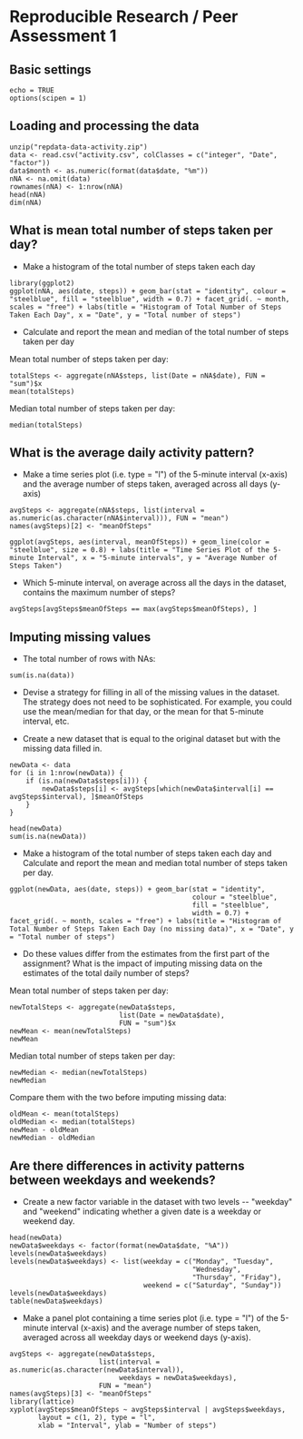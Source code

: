 # Reproducible Research / Peer Assessment 1

## Basic settings
```{r}
echo = TRUE  
options(scipen = 1) 
```

## Loading and processing the data
```{r}
unzip("repdata-data-activity.zip")
data <- read.csv("activity.csv", colClasses = c("integer", "Date", "factor"))
data$month <- as.numeric(format(data$date, "%m"))
nNA <- na.omit(data)
rownames(nNA) <- 1:nrow(nNA)
head(nNA)
dim(nNA)
```


## What is mean total number of steps taken per day?

* Make a histogram of the total number of steps taken each day
```{r}
library(ggplot2)
ggplot(nNA, aes(date, steps)) + geom_bar(stat = "identity", colour = "steelblue", fill = "steelblue", width = 0.7) + facet_grid(. ~ month, scales = "free") + labs(title = "Histogram of Total Number of Steps Taken Each Day", x = "Date", y = "Total number of steps")
```

* Calculate and report the mean and median of the total number of steps taken per day

Mean total number of steps taken per day:
```{r}
totalSteps <- aggregate(nNA$steps, list(Date = nNA$date), FUN = "sum")$x
mean(totalSteps)
```
Median total number of steps taken per day:
```{r}
median(totalSteps)
```

## What is the average daily activity pattern?
* Make a time series plot (i.e. type = "l") of the 5-minute interval (x-axis) and the average number of steps taken, averaged across all days (y-axis)

```{r}
avgSteps <- aggregate(nNA$steps, list(interval = as.numeric(as.character(nNA$interval))), FUN = "mean")
names(avgSteps)[2] <- "meanOfSteps"

ggplot(avgSteps, aes(interval, meanOfSteps)) + geom_line(color = "steelblue", size = 0.8) + labs(title = "Time Series Plot of the 5-minute Interval", x = "5-minute intervals", y = "Average Number of Steps Taken")
```

* Which 5-minute interval, on average across all the days in the dataset, contains the maximum number of steps?
```{r}
avgSteps[avgSteps$meanOfSteps == max(avgSteps$meanOfSteps), ]
```

## Imputing missing values
* The total number of rows with NAs:

```{r}
sum(is.na(data))
```

* Devise a strategy for filling in all of the missing values in the dataset. The strategy does not need to be sophisticated. For example, you could use the mean/median for that day, or the mean for that 5-minute interval, etc.

* Create a new dataset that is equal to the original dataset but with the missing data filled in.

```{r}
newData <- data 
for (i in 1:nrow(newData)) {
    if (is.na(newData$steps[i])) {
        newData$steps[i] <- avgSteps[which(newData$interval[i] == avgSteps$interval), ]$meanOfSteps
    }
}

head(newData)
sum(is.na(newData))
```

* Make a histogram of the total number of steps taken each day and Calculate and report the mean and median total number of steps taken per day. 

```{r}
ggplot(newData, aes(date, steps)) + geom_bar(stat = "identity",
                                             colour = "steelblue",
                                             fill = "steelblue",
                                             width = 0.7) + facet_grid(. ~ month, scales = "free") + labs(title = "Histogram of Total Number of Steps Taken Each Day (no missing data)", x = "Date", y = "Total number of steps")
```

* Do these values differ from the estimates from the first part of the assignment? What is the impact of imputing missing data on the estimates of the total daily number of steps?

Mean total number of steps taken per day:
```{r}
newTotalSteps <- aggregate(newData$steps, 
                           list(Date = newData$date), 
                           FUN = "sum")$x
newMean <- mean(newTotalSteps)
newMean
```
Median total number of steps taken per day:
```{r}
newMedian <- median(newTotalSteps)
newMedian
```
Compare them with the two before imputing missing data:
```{r}
oldMean <- mean(totalSteps)
oldMedian <- median(totalSteps)
newMean - oldMean
newMedian - oldMedian
```

## Are there differences in activity patterns between weekdays and weekends?

* Create a new factor variable in the dataset with two levels -- "weekday" and "weekend" indicating whether a given date is a weekday or weekend day.

```{r}
head(newData)
newData$weekdays <- factor(format(newData$date, "%A"))
levels(newData$weekdays)
levels(newData$weekdays) <- list(weekday = c("Monday", "Tuesday",
                                             "Wednesday", 
                                             "Thursday", "Friday"),
                                 weekend = c("Saturday", "Sunday"))
levels(newData$weekdays)
table(newData$weekdays)
```

* Make a panel plot containing a time series plot (i.e. type = "l") of the 5-minute interval (x-axis) and the average number of steps taken, averaged across all weekday days or weekend days (y-axis).

```{r}
avgSteps <- aggregate(newData$steps, 
                      list(interval = as.numeric(as.character(newData$interval)), 
                           weekdays = newData$weekdays),
                      FUN = "mean")
names(avgSteps)[3] <- "meanOfSteps"
library(lattice)
xyplot(avgSteps$meanOfSteps ~ avgSteps$interval | avgSteps$weekdays, 
       layout = c(1, 2), type = "l", 
       xlab = "Interval", ylab = "Number of steps")
```